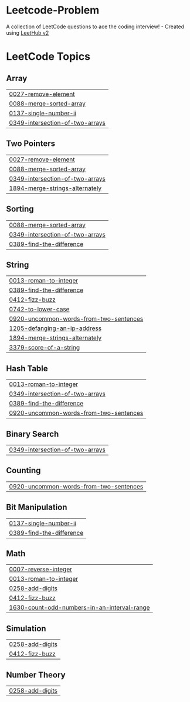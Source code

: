 # Leetcode-Problem
A collection of LeetCode questions to ace the coding interview! - Created using [LeetHub v2](https://github.com/arunbhardwaj/LeetHub-2.0)

<!---LeetCode Topics Start-->
# LeetCode Topics
## Array
|  |
| ------- |
| [0027-remove-element](https://github.com/MUHAMMEDSHAHIL07/Leetcode-Problem/tree/master/0027-remove-element) |
| [0088-merge-sorted-array](https://github.com/MUHAMMEDSHAHIL07/Leetcode-Problem/tree/master/0088-merge-sorted-array) |
| [0137-single-number-ii](https://github.com/MUHAMMEDSHAHIL07/Leetcode-Problem/tree/master/0137-single-number-ii) |
| [0349-intersection-of-two-arrays](https://github.com/MUHAMMEDSHAHIL07/Leetcode-Problem/tree/master/0349-intersection-of-two-arrays) |
## Two Pointers
|  |
| ------- |
| [0027-remove-element](https://github.com/MUHAMMEDSHAHIL07/Leetcode-Problem/tree/master/0027-remove-element) |
| [0088-merge-sorted-array](https://github.com/MUHAMMEDSHAHIL07/Leetcode-Problem/tree/master/0088-merge-sorted-array) |
| [0349-intersection-of-two-arrays](https://github.com/MUHAMMEDSHAHIL07/Leetcode-Problem/tree/master/0349-intersection-of-two-arrays) |
| [1894-merge-strings-alternately](https://github.com/MUHAMMEDSHAHIL07/Leetcode-Problem/tree/master/1894-merge-strings-alternately) |
## Sorting
|  |
| ------- |
| [0088-merge-sorted-array](https://github.com/MUHAMMEDSHAHIL07/Leetcode-Problem/tree/master/0088-merge-sorted-array) |
| [0349-intersection-of-two-arrays](https://github.com/MUHAMMEDSHAHIL07/Leetcode-Problem/tree/master/0349-intersection-of-two-arrays) |
| [0389-find-the-difference](https://github.com/MUHAMMEDSHAHIL07/Leetcode-Problem/tree/master/0389-find-the-difference) |
## String
|  |
| ------- |
| [0013-roman-to-integer](https://github.com/MUHAMMEDSHAHIL07/Leetcode-Problem/tree/master/0013-roman-to-integer) |
| [0389-find-the-difference](https://github.com/MUHAMMEDSHAHIL07/Leetcode-Problem/tree/master/0389-find-the-difference) |
| [0412-fizz-buzz](https://github.com/MUHAMMEDSHAHIL07/Leetcode-Problem/tree/master/0412-fizz-buzz) |
| [0742-to-lower-case](https://github.com/MUHAMMEDSHAHIL07/Leetcode-Problem/tree/master/0742-to-lower-case) |
| [0920-uncommon-words-from-two-sentences](https://github.com/MUHAMMEDSHAHIL07/Leetcode-Problem/tree/master/0920-uncommon-words-from-two-sentences) |
| [1205-defanging-an-ip-address](https://github.com/MUHAMMEDSHAHIL07/Leetcode-Problem/tree/master/1205-defanging-an-ip-address) |
| [1894-merge-strings-alternately](https://github.com/MUHAMMEDSHAHIL07/Leetcode-Problem/tree/master/1894-merge-strings-alternately) |
| [3379-score-of-a-string](https://github.com/MUHAMMEDSHAHIL07/Leetcode-Problem/tree/master/3379-score-of-a-string) |
## Hash Table
|  |
| ------- |
| [0013-roman-to-integer](https://github.com/MUHAMMEDSHAHIL07/Leetcode-Problem/tree/master/0013-roman-to-integer) |
| [0349-intersection-of-two-arrays](https://github.com/MUHAMMEDSHAHIL07/Leetcode-Problem/tree/master/0349-intersection-of-two-arrays) |
| [0389-find-the-difference](https://github.com/MUHAMMEDSHAHIL07/Leetcode-Problem/tree/master/0389-find-the-difference) |
| [0920-uncommon-words-from-two-sentences](https://github.com/MUHAMMEDSHAHIL07/Leetcode-Problem/tree/master/0920-uncommon-words-from-two-sentences) |
## Binary Search
|  |
| ------- |
| [0349-intersection-of-two-arrays](https://github.com/MUHAMMEDSHAHIL07/Leetcode-Problem/tree/master/0349-intersection-of-two-arrays) |
## Counting
|  |
| ------- |
| [0920-uncommon-words-from-two-sentences](https://github.com/MUHAMMEDSHAHIL07/Leetcode-Problem/tree/master/0920-uncommon-words-from-two-sentences) |
## Bit Manipulation
|  |
| ------- |
| [0137-single-number-ii](https://github.com/MUHAMMEDSHAHIL07/Leetcode-Problem/tree/master/0137-single-number-ii) |
| [0389-find-the-difference](https://github.com/MUHAMMEDSHAHIL07/Leetcode-Problem/tree/master/0389-find-the-difference) |
## Math
|  |
| ------- |
| [0007-reverse-integer](https://github.com/MUHAMMEDSHAHIL07/Leetcode-Problem/tree/master/0007-reverse-integer) |
| [0013-roman-to-integer](https://github.com/MUHAMMEDSHAHIL07/Leetcode-Problem/tree/master/0013-roman-to-integer) |
| [0258-add-digits](https://github.com/MUHAMMEDSHAHIL07/Leetcode-Problem/tree/master/0258-add-digits) |
| [0412-fizz-buzz](https://github.com/MUHAMMEDSHAHIL07/Leetcode-Problem/tree/master/0412-fizz-buzz) |
| [1630-count-odd-numbers-in-an-interval-range](https://github.com/MUHAMMEDSHAHIL07/Leetcode-Problem/tree/master/1630-count-odd-numbers-in-an-interval-range) |
## Simulation
|  |
| ------- |
| [0258-add-digits](https://github.com/MUHAMMEDSHAHIL07/Leetcode-Problem/tree/master/0258-add-digits) |
| [0412-fizz-buzz](https://github.com/MUHAMMEDSHAHIL07/Leetcode-Problem/tree/master/0412-fizz-buzz) |
## Number Theory
|  |
| ------- |
| [0258-add-digits](https://github.com/MUHAMMEDSHAHIL07/Leetcode-Problem/tree/master/0258-add-digits) |
<!---LeetCode Topics End-->